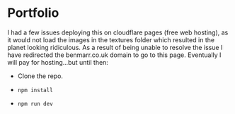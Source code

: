 # Portfolio

I had a few issues deploying this on cloudflare pages (free web hosting), as it would not load the images in the textures folder which resulted in the planet looking
ridiculous. As a result of being unable to resolve the issue I have redirected the benmarr.co.uk domain to go to this page.
Eventually I will pay for hosting...but until then:

* Clone the repo. 

* `npm install`
* `npm run dev`


